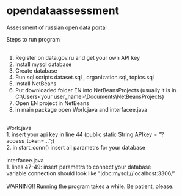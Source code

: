 # opendataassessment
Assessment of russian open data portal


Steps to run program </br>
</br>
1.	 Register on data.gov.ru and get your own API key</br>
2.	 Install mysql database</br>
3.	 Create database </br>
4.	 Run sql scripts dataset.sql , organization.sql, topics.sql</br>
5.	 Install NetBeans</br>
6.	 Put downloaded folder EN into NetBeansProjects (usually it is in C:\Users\<your user_name>\Documents\NetBeansProjects)</br>
7.	 Open EN project in NetBeans</br>
8.	 in main package open Work.java and interfacee.java</br>
</br>
Work.java</br>
1.	insert your api key in line 44 (public static String APIkey = "?access_token=...";)</br>
2.	in start_conn() insert all parametrs for your database</br>
</br>
interfacee.java</br>
1.	lines 47-49: insert parametrs to connect your database </br>
variable connection should look like "jdbc:mysql://localhost:3306/<database name>" </br>
</br>
WARNING!! Running the program takes a while. Be patient, please.
